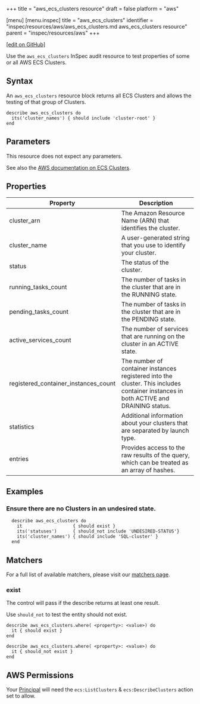 +++
title = "aws_ecs_clusters resource"
draft = false
platform = "aws"

[menu]
  [menu.inspec]
    title = "aws_ecs_clusters"
    identifier = "inspec/resources/aws/aws_ecs_clusters.md aws_ecs_clusters resource"
    parent = "inspec/resources/aws"
+++

[\[edit on GitHub\]](https://github.com/inspec/inspec/blob/master/docs-chef-io/content/inspec/resources/aws_ecs_clusters.md)

Use the `aws_ecs_clusters` InSpec audit resource to test properties of some or all AWS ECS Clusters.

## Syntax

An `aws_ecs_clusters` resource block returns all ECS Clusters and allows the testing of that group of Clusters.

    describe aws_ecs_clusters do
      its('cluster_names') { should include 'cluster-root' }
    end

## Parameters

This resource does not expect any parameters.

See also the [AWS documentation on ECS Clusters](https://docs.aws.amazon.com/AmazonECS/latest/developerguide/ECS_clusters.html).

## Properties

| Property                             | Description                                                                                                                          |
| ------------------------------------ | ------------------------------------------------------------------------------------------------------------------------------------ |
| cluster_arn                          | The Amazon Resource Name (ARN) that identifies the cluster.                                                                          |
| cluster_name                         | A user-generated string that you use to identify your cluster.                                                                       |
| status                               | The status of the cluster.                                                                                                           |
| running_tasks_count                  | The number of tasks in the cluster that are in the RUNNING state.                                                                    |
| pending_tasks_count                  | The number of tasks in the cluster that are in the PENDING state.                                                                    |
| active_services_count                | The number of services that are running on the cluster in an ACTIVE state.                                                           |
| registered_container_instances_count | The number of container instances registered into the cluster. This includes container instances in both ACTIVE and DRAINING status. |
| statistics                           | Additional information about your clusters that are separated by launch type.                                                        |
| entries                              | Provides access to the raw results of the query, which can be treated as an array of hashes.                                         |

## Examples

### Ensure there are no Clusters in an undesired state.

      describe aws_ecs_clusters do
        it                   { should exist }
        its('statuses')      { should_not include 'UNDESIRED-STATUS'}
        its('cluster_names') { should include 'SQL-cluster' }
      end

## Matchers

For a full list of available matchers, please visit our [matchers page](/inspec/matchers/).

### exist

The control will pass if the describe returns at least one result.

Use `should_not` to test the entity should not exist.

    describe aws_ecs_clusters.where( <property>: <value>) do
      it { should exist }
    end

    describe aws_ecs_clusters.where( <property>: <value>) do
      it { should_not exist }
    end

## AWS Permissions

Your [Principal](https://docs.aws.amazon.com/IAM/latest/UserGuide/intro-structure.html#intro-structure-principal) will need the `ecs:ListClusters` & `ecs:DescribeClusters` action set to allow.
